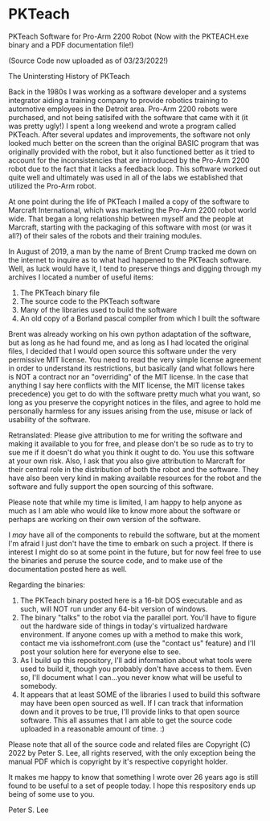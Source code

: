 # PKTeach
PKTeach Software for Pro-Arm 2200 Robot (Now with the PKTEACH.exe binary and a PDF documentation file!)

(Source Code now uploaded as of 03/23/2022!)

The Unintersting History of PKTeach

Back in the 1980s I was working as a software developer and a systems integrator aiding a training company to provide robotics training to automotive employees in the Detroit area. Pro-Arm 2200 robots were purchased, and not being satisifed with the software that came with it (it was pretty ugly!) I spent a long weekend and wrote a program called PKTeach. After several updates and improvements, the software not only looked much better on the screen than the original BASIC program that was originally provided with the robot, but it also functioned better as it tried to account for the inconsistencies that are introduced by the Pro-Arm 2200 robot due to the fact that it lacks a feedback loop. This software worked out quite well and ultimately was used in all of the labs we established that utilized the Pro-Arm robot.  

At one point during the life of PKTeach I mailed a copy of the software to Marcraft International, which was marketing the Pro-Arm 2200 robot world wide. That began a long relationship between myself and the people at Marcraft, starting with the packaging of this software with most (or was it all?) of their sales of the robots and their training modules. 

In August of 2019, a man by the  name of Brent Crump tracked me down on the internet to inquire as to what had happened to the PKTeach software. Well, as luck would have it, I tend to preserve things and digging through my archives I located a number of useful items:

1) The PKTeach binary file
2) The source code to the PKTeach software
3) Many of the libraries used to build the software
4) An old copy of a Borland pascal compiler from which I built the software

Brent was already working on his own python adaptation of the software, but as long as he had found me, and as long as I had located the original files, I decided that I would open source this software under the very permissive MIT license. You need to read the very simple license agreement in order to understand its restrictions, but basically (and what follows here is NOT a contract nor an "overriding" of the MIT license. In the case that anything I say here conflicts with the MIT license, the MIT license takes precedence) you get to do with the software pretty much what you want, so long as you preserve the copyright notices in the files, and agree to hold me personally harmless for any issues arising from the use, misuse or lack of usability of the software. 

Retranslated: Please give attribution to me for writing the software and making it available to you for free, and please don't be so rude as to try to sue me if it doesn't do what you think it ought to do. You use this software at your own risk. Also, I ask that you also give attribution to Marcraft for their central role in the distribution of both the robot and the software. They have also been very kind in making available resources for the robot and the software and fully support the open sourcing of this software.

Please note that while my time is limited, I am happy to help anyone as much as I am able who would like to know more about the software or perhaps are working on their own version of the software. 

I *may* have all of the components to rebuild the software, but at the moment I'm afraid I just don't have the time to embark on such a project. If there is interest I might do so at some point in the future, but for now feel free to use the binaries and peruse the source code, and to make use of the documentation posted here as well. 

Regarding the binaries: 
1) The PKTeach binary posted here is a 16-bit DOS executable and as such, will NOT run under any 64-bit version of windows. 
2) The binary "talks" to the robot via the parallel port. You'll have to figure out the hardware side of things in today's virtualized hardware environment. If anyone comes up with a method to make this work, contact me via isshomefront.com (use the "contact us" feature) and I'll post your solution here for everyone else to see.
3) As I build up this repository, I'll add information about what tools were used to build it, though you probably don't have access to them. Even so, I'll document what I can...you never know what will be useful to somebody. 
4) It appears that at least SOME of the libraries I used to build this software may have been open sourced as well. If I can track that information down and it proves to be true, I'll provide links to that open source software. This all assumes that I am able to get the source code uploaded in a reasonable amount of time.  :)

Please note that all of the source code and related files are Copyright (C) 2022 by Peter S. Lee, all rights reserved, with the only exception being the manual PDF which is copyright by it's respective copyright holder. 

It makes me happy to know that something I wrote over 26 years ago is still found to be useful to a set of people today. I hope this respository ends up being of some use to you. 

Peter S. Lee
